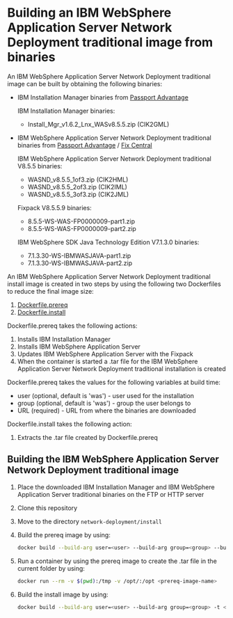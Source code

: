 # Building an IBM WebSphere Application Server Network Deployment traditional image from binaries

An IBM WebSphere Application Server Network Deployment traditional image can be built by obtaining the following binaries:
* IBM Installation Manager binaries from [Passport Advantage](http://www-01.ibm.com/software/passportadvantage/pao_customer.html)

  IBM Installation Manager binaries:
  * Install_Mgr_v1.6.2_Lnx_WASv8.5.5.zip (CIK2GML)

* IBM WebSphere Application Server Network Deployment traditional binaries from [Passport Advantage](http://www-01.ibm.com/software/passportadvantage/pao_customer.html) / [Fix Central](http://www-933.ibm.com/support/fixcentral/)

  IBM WebSphere Application Server Network Deployment traditional V8.5.5 binaries:
  * WASND_v8.5.5_1of3.zip (CIK2HML)
  * WASND_v8.5.5_2of3.zip (CIK2IML)
  * WASND_v8.5.5_3of3.zip (CIK2JML)

  Fixpack V8.5.5.9 binaries:
  * 8.5.5-WS-WAS-FP0000009-part1.zip
  * 8.5.5-WS-WAS-FP0000009-part2.zip

  IBM WebSphere SDK Java Technology Edition V7.1.3.0 binaries:
  * 7.1.3.30-WS-IBMWASJAVA-part1.zip
  * 7.1.3.30-WS-IBMWASJAVA-part2.zip

An IBM WebSphere Application Server Network Deployment traditional install image is created in two steps by using the following two Dockerfiles to reduce the final image size:

1. [Dockerfile.prereq](Dockerfile.prereq)
2. [Dockerfile.install](Dockerfile.install)

Dockerfile.prereq takes the following actions:
 
1. Installs IBM Installation Manager
2. Installs IBM WebSphere Application Server 
3. Updates IBM WebSphere Application Server with the Fixpack
4. When the container is started a .tar file for the IBM WebSphere Application Server Network Deployment traditional  installation is created

Dockerfile.prereq takes the values for the following variables at build time: 
* user (optional, default is 'was') - user used for the installation
* group (optional, default is 'was') - group the user belongs to
* URL (required) - URL from where the binaries are downloaded

Dockerfile.install takes the following action:

1. Extracts the .tar file created by Dockerfile.prereq

## Building the IBM WebSphere Application Server Network Deployment traditional image

1. Place the downloaded IBM Installation Manager and IBM WebSphere Application Server traditional binaries on the FTP or HTTP server
2. Clone this repository
3. Move to the directory `network-deployment/install`
4. Build the prereq image by using:

    ```bash
    docker build --build-arg user=<user> --build-arg group=<group> --build-arg URL=<URL> -t <prereq-image-name> -f Dockerfile.prereq .
    ```

5. Run a container by using the prereq image to create the .tar file in the current folder by using:

    ```bash
    docker run --rm -v $(pwd):/tmp -v /opt/:/opt <prereq-image-name>
    ```

6. Build the install image by using:

    ```bash
    docker build --build-arg user=<user> --build-arg group=<group> -t <install-image-name> -f Dockerfile.install .
    ```

